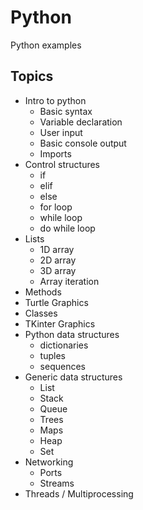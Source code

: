 # Python

Python examples

## Topics

  * Intro to python
    * Basic syntax
    * Variable declaration
    * User input
    * Basic console output
    * Imports
  * Control structures
    * if
    * elif
    * else
    * for loop
    * while loop
    * do while loop
  * Lists
    * 1D array
    * 2D array
    * 3D array
    * Array iteration
  * Methods
  * Turtle Graphics
  * Classes
  * TKinter Graphics
  * Python data structures
    * dictionaries
    * tuples
    * sequences
  * Generic data structures
    * List
    * Stack
    * Queue
    * Trees
    * Maps
    * Heap
    * Set
  * Networking
    * Ports
    * Streams
  * Threads / Multiprocessing
